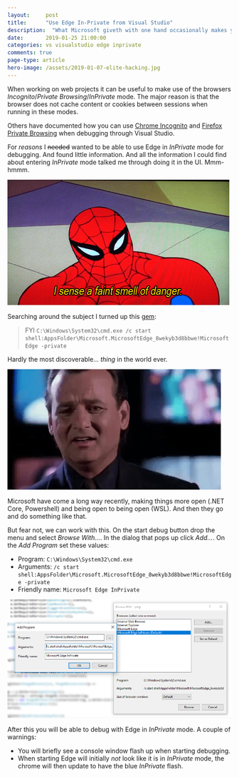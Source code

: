 ```yaml
---
layout: 	post
title:  	"Use Edge In-Private from Visual Studio"
description:  "What Microsoft giveth with one hand occasionally makes you facepalm."
date:   	2019-01-25 21:00:00
categories: vs visualstudio edge inprivate
comments: true
page-type: article
hero-image: /assets/2019-01-07-elite-hacking.jpg
---
```


When working on web projects it can be useful to make use of the browsers _Incognito_/_Private Browsing_/_InPrivate_ mode. The major reason is that the browser does not cache content or cookies between sessions when running in these modes.

Others have documented how you can use [Chrome Incognito](https://www.hanselman.com/blog/VisualStudioWebDevelopmentTipAddChromeIncognitoModeAsABrowser.aspx) and [Firefox Private Browsing](https://stackoverflow.com/a/37818758) when debugging through Visual Studio.

For _reasons_ I ~~needed~~ wanted to be able to use Edge in _InPrivate_ mode for debugging. And found little information. And all the information I could find about entering _InPrivate_ mode talked me through doing it in the UI. Mmm-hmmm.

![Spidey senses tingling](/assets/2019-01-25-faint-smell-danger.gif)

Searching around the subject I turned up this [gem](https://social.msdn.microsoft.com/Forums/en-US/21affc27-64e1-495c-aa23-c0cbbce4a39c/how-to-start-microsoft-edge-in-private-mode-from-command-line):

> FYI
`C:\Windows\System32\cmd.exe /c start shell:AppsFolder\Microsoft.MicrosoftEdge_8wekyb3d8bbwe!MicrosoftEdge -private`

Hardly the most discoverable... _thing_ in the world ever.

![No! Why Microsoft, why?](/assets/2019-01-25-facepalm.gif)

Microsoft have come a long way recently, making things more open (.NET Core, Powershell) and being open to being open (WSL). And then they go and do something like that.

But fear not, we can work with this. On the start debug button drop the menu and select _Browse With..._. In the dialog that pops up click _Add..._. On the _Add Program_ set these values:

* Program: `C:\Windows\System32\cmd.exe`
* Arguments: `/c start shell:AppsFolder\Microsoft.MicrosoftEdge_8wekyb3d8bbwe!MicrosoftEdge -private`
* Friendly name: `Microsoft Edge InPrivate`

![Configured to use Edge InPrivate](/assets/2019-01-25-edge-inprivate.png)

After this you will be able to debug with Edge in _InPrivate_ mode. A couple of warnings:

* You will briefly see a console window flash up when starting debugging.
* When starting Edge will initially _not_ look like it is in _InPrivate_ mode, the chrome will then update to have the blue _InPrivate_ flash.
